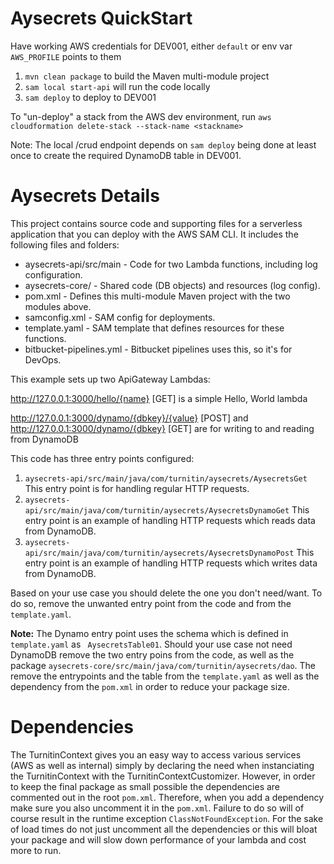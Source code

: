 
# Aysecrets QuickStart

Have working AWS credentials for DEV001, either `default` or env var `AWS_PROFILE` points to them

1. `mvn clean package` to build the Maven multi-module project
2. `sam local start-api` will run the code locally
3. `sam deploy` to deploy to DEV001

To "un-deploy" a stack from the AWS dev environment, run `aws cloudformation delete-stack --stack-name <stackname>`

Note: The local /crud endpoint depends on `sam deploy` being done at least once
to create the required DynamoDB table in DEV001.

# Aysecrets Details

This project contains source code and supporting files for a serverless application that you can deploy with the AWS SAM
CLI. It includes the following files and folders:

- aysecrets-api/src/main - Code for two Lambda functions, including log configuration.
- aysecrets-core/ - Shared code (DB objects) and resources (log config).
- pom.xml - Defines this multi-module Maven project with the two modules above.
- samconfig.xml - SAM config for deployments.
- template.yaml - SAM template that defines resources for these functions.
- bitbucket-pipelines.yml - Bitbucket pipelines uses this, so it's for DevOps.

This example sets up two ApiGateway Lambdas:

http://127.0.0.1:3000/hello/{name} [GET] is a simple Hello, World lambda

http://127.0.0.1:3000/dynamo/{dbkey}/{value} [POST]
and
http://127.0.0.1:3000/dynamo/{dbkey} [GET]
are for writing to and reading from DynamoDB 

This code has three entry points configured:

1. `aysecrets-api/src/main/java/com/turnitin/aysecrets/AysecretsGet` This entry point is for handling regular HTTP requests.
2. `aysecrets-api/src/main/java/com/turnitin/aysecrets/AysecretsDynamoGet` This entry point is an example of handling HTTP requests which reads data from DynamoDB.
3. `aysecrets-api/src/main/java/com/turnitin/aysecrets/AysecretsDynamoPost` This entry point is an example of handling HTTP requests which writes data from DynamoDB.

Based on your use case you should delete the one you don't need/want.  To do so, remove the unwanted entry point from the code and from the `template.yaml`.  

**Note:** The Dynamo entry point uses the schema which is defined in `template.yaml` as ` AysecretsTable01`. Should your use case not need
DynamoDB remove the two entry poins from the code, as well as the package `aysecrets-core/src/main/java/com/turnitin/aysecrets/dao`. The remove the entrypoints and the table from the `template.yaml` 
as well as the dependency from the `pom.xml` in order to reduce your package size. 

# Dependencies

The TurnitinContext gives you an easy way to access various services (AWS as well as internal) simply by declaring the need when instanciating the TurnitinContext with the
TurnitinContextCustomizer. However, in order to keep the final package as small possible the dependencies are commented out in the root `pom.xml`.  Therefore, when you
add a dependency make sure you also uncomment it in the `pom.xml`.  Failure to do so will of course result in the runtime exception `ClassNotFoundException`.  For the sake
of load times do not just uncomment all the dependencies or this will bloat your package and will slow down performance of your lambda and cost more to run.

